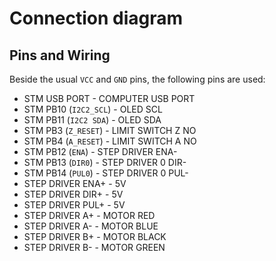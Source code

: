 # Connection diagram

## Pins and Wiring

Beside the usual `VCC` and `GND` pins, the following pins are used:

- STM USB PORT - COMPUTER USB PORT
- STM PB10 (`I2C2_SCL`) - OLED SCL
- STM PB11 (`I2C2 SDA`) - OLED SDA
- STM PB3  (`Z_RESET`) - LIMIT SWITCH Z NO
- STM PB4  (`A_RESET`) - LIMIT SWITCH A NO
- STM PB12 (`ENA`) - STEP DRIVER ENA-
- STM PB13 (`DIR0`) - STEP DRIVER 0 DIR-
- STM PB14 (`PUL0`) - STEP DRIVER 0 PUL-
- STEP DRIVER ENA+ - 5V
- STEP DRIVER DIR+ - 5V
- STEP DRIVER PUL+ - 5V
- STEP DRIVER A+ - MOTOR RED
- STEP DRIVER A- - MOTOR BLUE
- STEP DRIVER B+ - MOTOR BLACK
- STEP DRIVER B- - MOTOR GREEN
